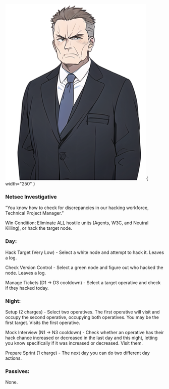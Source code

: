 ![technicalprojectmanager.png](Images/technicalprojectmanager.png){ width="250" }

### **Netsec Investigative**

“You know how to check for discrepancies in our hacking workforce, Technical Project Manager.”

Win Condition: Eliminate ALL hostile units (Agents, W3C, and Neutral Killing), or hack the target node.

### **Day:**

Hack Target (Very Low) - Select a white node and attempt to hack it. Leaves a log.

Check Version Control - Select a green node and figure out who hacked the node. Leaves a log.

Manage Tickets (D1 -> D3 cooldown) - Select a target operative and check if they hacked today.

### **Night:**

Setup (2 charges) - Select two operatives. The first operative will visit and occupy the second operative, occupying both operatives. You may be the first target. Visits the first operative.

Mock Interview (N1 -> N3 cooldown) - Check whether an operative has their hack chance increased or decreased in the last day and this night, letting you know specifically if it was increased or decreased. Visit them.

Prepare Sprint (1 charge) - The next day you can do two different day actions.

### **Passives:**

None.